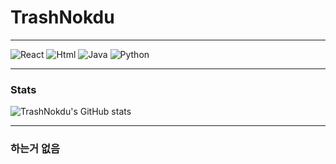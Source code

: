 # TrashNokdu
***
![React](https://img.shields.io/badge/React-61DAFB.svg?style=for-the-badge&logo=React&logoColor=white)  ![Html](https://img.shields.io/badge/Html-E34F26.svg?style=for-the-badge&logo=mysql&logoColor=white) ![Java](https://img.shields.io/badge/java-%23ED8B00.svg?style=for-the-badge&logo=java&logoColor=white)
![Python](https://img.shields.io/badge/python-3670A0?style=for-the-badge&logo=python&logoColor=ffdd54)
***
### Stats
![TrashNokdu's GitHub stats](https://github-readme-stats.vercel.app/api?username=TrashNokdu)
***
### 하는거 없음
